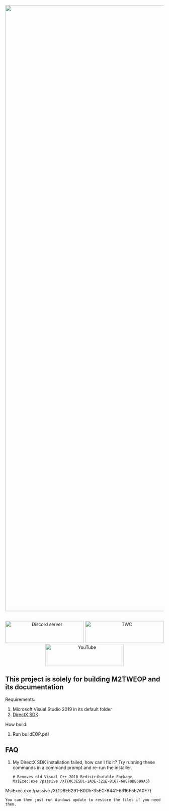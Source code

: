 
<div align="center">
    <a href="https://www.twcenter.net/forums/forumdisplay.php?2296-M2TW-Engine-Overhaul-Project"><img src="https://cdn.discordapp.com/attachments/744306199075225627/819869043866468382/unknown.png" width="1920" alt="EOP" /></a>
    <br>
    <br>
  <p>
    <a href="https://discord.gg/Epqjm8u2WK"><img src="https://i.imgur.com/lWD9kdU.png" alt="Discord server" width="250" height="70"></a>
    <a href="https://www.twcenter.net/forums/forumdisplay.php?2296-M2TW-Engine-Overhaul-Project"><img src="https://i.imgur.com/rvo91ZR.png" alt="TWC" width="250" height="70"/></a>
    <a href="https://www.youtube.com/channel/UCMyHomaKeeGR4ZPGrBo9dYw"><img src="https://i.imgur.com/iwypXWd.png" alt="YouTube" width="250" height="70"/></a>
  </p>
</div>

## This project is solely for building M2TWEOP and its documentation

Requirements:

1. Microsoft Visual Studio 2019 in its default folder
2. [DirectX SDK](https://www.microsoft.com/en-us/download/details.aspx?id=6812)

How build:

1. Run buildEOP.ps1

## FAQ
1. My DirectX SDK installation failed, how can I fix it?
   Try running these commands in a command prompt and re-run the installer. 
   ```
   # Removes old Visual C++ 2010 Redistributable Package 
   MsiExec.exe /passive /X{F0C3E5D1-1ADE-321E-8167-68EF0DE699A5}

  MsiExec.exe /passive /X{1D8E6291-B0D5-35EC-8441-6616F567A0F7}
  ```
  You can then just run Windows update to restore the files if you need them.